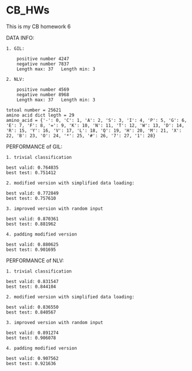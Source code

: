 # CB_HWs
This is my CB homework 6

DATA INFO:

    1. GIL:

        positive number 4247
        negative number 7837
        Length max: 37   Length min: 3

    2. NLV:

        positive number 4569
        negative number 8968
        Length max: 37   Length min: 3

    totoal number = 25621
    amino acid dict legth = 29
    amino_acid = {'-': 0, 'C': 1, 'A': 2, 'S': 3, 'I': 4, 'P': 5, 'G': 6, 'E': 7, 'F': 8, '=': 9, 'K': 10, 'N': 11, 'T': 12, 'W': 13, 'D': 14, 'R': 15, 'Y': 16, 'V': 17, 'L': 18, 'Q': 19, 'H': 20, 'M': 21, 'X': 22, 'B': 23, 'O': 24, '*': 25, '#': 26, '7': 27, '1': 28}

PERFORMANCE of GIL:

    1. trivial classification

    best valid: 0.764835
    best test: 0.751412

    2. modified version with simplified data loading:

    best valid: 0.772849
    best test: 0.757610

    3. improved version with random input

    best valid: 0.870361
    best test: 0.881962

    4. padding modified version

    best valid: 0.880625
    best test: 0.901695

PERFORMANCE of NLV:

    1. trivial classification

    best valid: 0.831547
    best test: 0.844104

    2. modified version with simplified data loading:

    best valid: 0.836550
    best test: 0.840567

    3. improved version with random input

    best valid: 0.891274
    best test: 0.906078

    4. padding modified version

    best valid: 0.907562
    best test: 0.921636